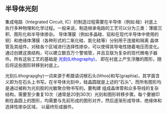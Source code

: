 半导体光刻
---
   集成电路（Integrated Circuit, IC）的制造过程需要在半导体（例如:硅）衬底上执行多种物理和化学过程。一般来说，制造继承电路的工艺可以分为三类：薄膜沉积、图形化和半导体掺杂。
导体薄膜（例如多晶硅、铝和在现代半导体中使用的铜）和绝缘体薄膜（各种形式的二氧化硅、氮化硅等）分别用于连接和隔离
晶体管及其组件。对硅各个区域进行选择性掺杂，可以使得其导电性随着电压而变化。通过创建这类结构，可以建立数百万个警惕管，并且互联为复杂的现代微电子器件。所有这些工艺的基础是
<span style="color: blue"> 光刻(Lithography)</span>，
即在衬底上产生浮雕的图形，随后将这些图形转移到衬底上。

光刻(Lithograpghy)一词来源于希腊语词根石头(lithos)和写(graphia)，其字面含义即为在石头上书写。在半导体光刻中，硅晶圆就是上述的“石头”，而所有图形均是通过被称为光刻胶的光敏聚合物书写的。要构建
组成晶体管和众多导线的复杂结构，需要至少重复10次（通常是20到30次）光刻和图形转移步骤。每个要被印刷在晶圆上的图形，均需要与先前形成的图形对齐，然后逐渐形成导体、绝缘体和选择性掺杂区域，
以最终形成器件。
